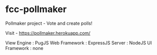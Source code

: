 # fcc-pollmaker
Pollmaker project - Vote and create polls!

Visit - https://pollmaker.herokuapp.com/

View Engine : PugJS
Web Framework : ExpressJS
Server : NodeJS
UI Framework : none
